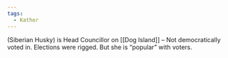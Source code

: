 ```yaml
---
tags:
  - Kathor
---
```

(Siberian Husky) is Head Councillor on [[Dog Island]] – Not democratically voted in. Elections were rigged. But she is “popular” with voters.